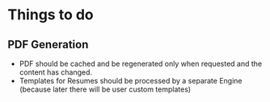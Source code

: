 # Things to do

## PDF Generation
- PDF should be cached and be regenerated only when requested and the content has changed.
- Templates for Resumes should be processed by a separate Engine 
  (because later there will be user custom templates)

